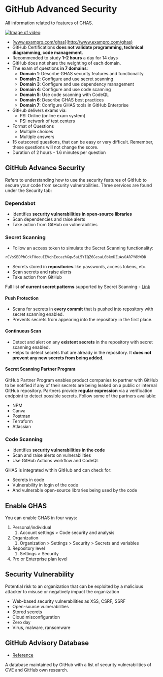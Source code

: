 # GitHub Advanced Security

All information related to features of GHAS.

[![Image of video](https://img.youtube.com/vi/i740xlsqxEM/0.jpg)](https://www.youtube.com/watch?v=i740xlsqxEM)

- [www.exampro.com/ghas](http://www.exampro.com/ghas)
- GitHub Certifications **does not validate programming, technical diagramming, code management**.
- Recommended to study **1–2 hours** a day for 14 days
- GitHub does not share the weighting of each domain.
- The exam of questions **in 7 domains**:
  - **Domain 1**: Describe GHAS security features and functionality
  - **Domain 2**: Configure and use secret scanning
  - **Domain 3**: Configure and use dependency management
  - **Domain 4**: Configure and use code scanning
  - **Domain 5**: Use code scanning with CodeQL
  - **Domain 6**: Describe GHAS best practices
  - **Domain 7**: Configure GHAS tools in GitHub Enterprise
- GitHub delivers exams via:
  - PSI Online (online exam system)
  - PSI network of test centers
- Format of Questions
  - Multiple choices
  - Multiple answers
- 15 outscored questions, that can be easy or very difficult. Remember, these questions will not change the score.
- Duration of 2 hours - 1.6 minutes per question

## GitHub Advance Security

Refers to understanding how to use the security features of GitHub to secure your code from security vulnerabilities. Three services are found under the Security tab:

### Dependabot

- Identifies **security vulnerabilities in open-source libraries**
- Scan dependencies and raise alerts
- Take action from GitHub on vulnerabilities

### Secret Scanning

- Follow an access token to simulate the Secret Scanning functionality:

```bash
rCVsSBDPhCckFHecuIEVqhEecazhGqw5aL5YIQZ6GesaL0bkxDZuAsOAR7Y8bWDD
```

- Secrets stored in **repositories** like passwords, access tokens, etc.
- Scan secrets and raise alerts
- Take action from GitHub

Full list **of current secret patterns** supported by Secret Scanning - [Link](https://docs.github.com/en/code-security/secret-scanning/introduction/supported-secret-scanning-patterns#supported-secrets)

#### Push Protection

- Scans for secrets in **every commit** that is pushed into repository with secret scanning enabled.
- Prevents secrets from appearing into the repository in the first place.

#### Continuous Scan

- Detect and alert on any **existent secrets** in the repository with secret scanning enabled.
- Helps to detect secrets that are already in the repository. It **does not prevent any new secrets from being added**.

#### Secret Scanning Partner Program

GitHub Partner Program enables product companies to partner with GitHub to be notified if any of their secrets are being leaked on a public or internal GitHub repository. Partners provide **regular expression** via a verification endpoint to detect possible secrets. Follow some of the partners available:

- NPM
- Canva
- Postman
- Terraform
- Atlassian

### Code Scanning

- Identifies **security vulnerabilities in the code**
- Scan and raise alerts on vulnerabilities
- Use GitHub Actions workflow and CodeQL

GHAS is integrated within GitHub and can check for:

- Secrets in code
- Vulnerability in login of the code
- And vulnerable open-source libraries being used by the code

## Enable GHAS

You can enable GHAS in four ways:

1. Personal/individual
    1. Account settings > Code security and analysis
2. Organization
    1. Organization > Settings > Security > Secrets and variables
3. Repository level
    1. Settings > Security
4. Pro or Enterprise plan level

## Security Vulnerability

Potential risk to an organization that can be exploited by a malicious attacker to misuse or negatively impact the organization

- Web-based security vulnerabilities as XSS, CSRF, SSRF
- Open-source vulnerabilities
- Stored secrets
- Cloud misconfiguration
- Zero day
- Virus, malware, ransomware

## GitHub Advisory Database

- [Reference](https://github.com/advisories)

A database maintained by GitHub with a list of security vulnerabilities of CVE and GitHub own research.
